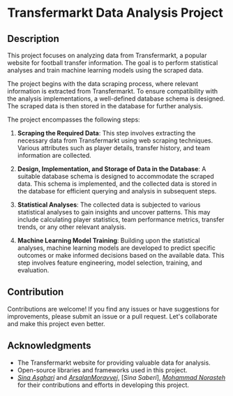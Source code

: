 # Transfermarkt Data Analysis Project

## Description

This project focuses on analyzing data from Transfermarkt, a popular website for football transfer information. The goal is to perform statistical analyses and train machine learning models using the scraped data.

The project begins with the data scraping process, where relevant information is extracted from Transfermarkt. To ensure compatibility with the analysis implementations, a well-defined database schema is designed. The scraped data is then stored in the database for further analysis.

The project encompasses the following steps:

1. **Scraping the Required Data**: This step involves extracting the necessary data from Transfermarkt using web scraping techniques. Various attributes such as player details, transfer history, and team information are collected.

2. **Design, Implementation, and Storage of Data in the Database**: A suitable database schema is designed to accommodate the scraped data. This schema is implemented, and the collected data is stored in the database for efficient querying and analysis in subsequent steps.

3. **Statistical Analyses**: The collected data is subjected to various statistical analyses to gain insights and uncover patterns. This may include calculating player statistics, team performance metrics, transfer trends, or any other relevant analysis.

4. **Machine Learning Model Training**: Building upon the statistical analyses, machine learning models are developed to predict specific outcomes or make informed decisions based on the available data. This step involves feature engineering, model selection, training, and evaluation.

## Contribution

Contributions are welcome! If you find any issues or have suggestions for improvements, please submit an issue or a pull request. Let's collaborate and make this project even better.

## Acknowledgments

- The Transfermarkt website for providing valuable data for analysis.
- Open-source libraries and frameworks used in this project.
-  [*Sina Asghari*](https://github.com/sinaaasghari) and [*ArsalanMoravvej*](https://github.com/ArsalanMoravvej), [*Sina Saberi*], [*Mohammad Norasteh*](https://github.com/houman-nr) for their contributions and efforts in developing this project.
